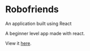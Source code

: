 # Robofriends
An application built using React

A beginner level app made with react. 

View it [here](https://kshriva1.github.io/Robofriends/).


